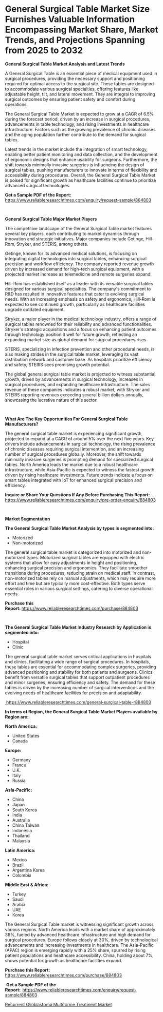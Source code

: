 <p><h1>General Surgical Table Market Size Furnishes Valuable Information Encompassing Market Share, Market Trends, and Projections Spanning from 2025 to 2032</h1></p><p><strong>General Surgical Table Market Analysis and Latest Trends</strong></p>
<p><p>A General Surgical Table is an essential piece of medical equipment used in surgical procedures, providing the necessary support and positioning required for optimal access to the surgical site. These tables are designed to accommodate various surgical specialties, offering features like adjustable height, tilt, and lateral movement. They are integral to improving surgical outcomes by ensuring patient safety and comfort during operations.</p><p>The General Surgical Table Market is expected to grow at a CAGR of 6.5% during the forecast period, driven by an increase in surgical procedures, advancements in table technology, and rising investments in healthcare infrastructure. Factors such as the growing prevalence of chronic diseases and the aging population further contribute to the demand for surgical tables. </p><p>Latest trends in the market include the integration of smart technology, enabling better patient monitoring and data collection, and the development of ergonomic designs that enhance usability for surgeons. Furthermore, the shift towards minimally invasive surgeries is influencing the design of surgical tables, pushing manufacturers to innovate in terms of flexibility and accessibility during procedures. Overall, the General Surgical Table Market is poised for significant growth as healthcare facilities continue to prioritize advanced surgical technologies.</p></p>
<p><strong>Get a Sample PDF of the Report:&nbsp;</strong> <a href="https://www.reliableresearchtimes.com/enquiry/request-sample/884803?utm_campaign=2887&utm_medium=2&utm_source=Github&utm_content=ia&utm_term=03032025&utm_id=general-surgical-table">https://www.reliableresearchtimes.com/enquiry/request-sample/884803</a></p>
<p>&nbsp;</p>
<p><strong>General Surgical Table Major Market Players</strong></p>
<p><p>The competitive landscape of the General Surgical Table market features several key players, each contributing to market dynamics through innovation and strategic initiatives. Major companies include Getinge, Hill-Rom, Stryker, and STERIS, among others.</p><p>Getinge, known for its advanced medical solutions, is focusing on integrating digital technologies into surgical tables, enhancing surgical precision and workflow efficiency. The company reported revenue growth driven by increased demand for high-tech surgical equipment, with a projected market increase as telemedicine and remote surgeries expand.</p><p>Hill-Rom has established itself as a leader with its versatile surgical tables designed for various surgical specialties. The company's commitment to R&D has resulted in innovative features that cater to evolving surgical needs. With an increasing emphasis on safety and ergonomics, Hill-Rom is expected to see continued growth, particularly as healthcare facilities upgrade outdated equipment.</p><p>Stryker, a major player in the medical technology industry, offers a range of surgical tables renowned for their reliability and advanced functionalities. Stryker's strategic acquisitions and a focus on enhancing patient outcomes through technology position it well for future growth, reflecting an expanding market size as global demand for surgical procedures rises.</p><p>STERIS, specializing in infection prevention and other procedural needs, is also making strides in the surgical table market, leveraging its vast distribution network and customer base. As hospitals prioritize efficiency and safety, STERIS sees promising growth potential.</p><p>The global general surgical table market is projected to witness substantial growth, driven by advancements in surgical technology, increases in surgical procedures, and expanding healthcare infrastructure. The sales revenue of these companies indicates a robust market, with Stryker and STERIS reporting revenues exceeding several billion dollars annually, showcasing the lucrative nature of this sector.</p></p>
<p>&nbsp;</p>
<p><strong>What Are The Key Opportunities For General Surgical Table Manufacturers?</strong></p>
<p><p>The general surgical table market is experiencing significant growth, projected to expand at a CAGR of around 5% over the next five years. Key drivers include advancements in surgical technology, the rising prevalence of chronic diseases requiring surgical intervention, and an increasing number of surgical procedures globally. Moreover, the shift towards minimally invasive surgeries is prompting demand for specialized surgical tables. North America leads the market due to a robust healthcare infrastructure, while Asia-Pacific is expected to witness the fastest growth driven by rising healthcare investments. Future trends indicate a focus on smart tables integrated with IoT for enhanced surgical precision and efficiency.</p></p>
<p><strong>Inquire or Share Your Questions If Any Before Purchasing This Report:</strong> <a href="https://www.reliableresearchtimes.com/enquiry/pre-order-enquiry/884803?utm_campaign=2887&utm_medium=2&utm_source=Github&utm_content=ia&utm_term=03032025&utm_id=general-surgical-table">https://www.reliableresearchtimes.com/enquiry/pre-order-enquiry/884803</a></p>
<p>&nbsp;</p>
<p><strong>Market Segmentation</strong></p>
<p><strong>The General Surgical Table Market Analysis by types is segmented into:</strong></p>
<p><ul><li>Motorized</li><li>Non-motorized</li></ul></p>
<p><p>The general surgical table market is categorized into motorized and non-motorized types. Motorized surgical tables are equipped with electric systems that allow for easy adjustments in height and positioning, enhancing surgical precision and ergonomics. They facilitate smoother transitions during procedures, reducing strain on medical staff. In contrast, non-motorized tables rely on manual adjustments, which may require more effort and time but are typically more cost-effective. Both types serve essential roles in various surgical settings, catering to diverse operational needs.</p></p>
<p><strong>Purchase this Report:&nbsp;</strong><a href="https://www.reliableresearchtimes.com/purchase/884803?utm_campaign=2887&utm_medium=2&utm_source=Github&utm_content=ia&utm_term=03032025&utm_id=general-surgical-table">https://www.reliableresearchtimes.com/purchase/884803</a></p>
<p>&nbsp;</p>
<p><strong>The General Surgical Table Market Industry Research by Application is segmented into:</strong></p>
<p><ul><li>Hospital</li><li>Clinic</li></ul></p>
<p><p>The general surgical table market serves critical applications in hospitals and clinics, facilitating a wide range of surgical procedures. In hospitals, these tables are essential for accommodating complex surgeries, providing advanced positioning and stability for both patients and surgeons. Clinics benefit from versatile surgical tables that support outpatient procedures and minor surgeries, ensuring efficiency and safety. The demand for these tables is driven by the increasing number of surgical interventions and the evolving needs of healthcare facilities for precision and adaptability.</p></p>
<p><a href="https://www.reliableresearchtimes.com/general-surgical-table-r884803?utm_campaign=2887&utm_medium=2&utm_source=Github&utm_content=ia&utm_term=03032025&utm_id=general-surgical-table">&nbsp;https://www.reliableresearchtimes.com/general-surgical-table-r884803</a></p>
<p><strong>In terms of Region, the General Surgical Table Market Players available by Region are:</strong></p>
<p>
    <p> <strong> North America: </strong>
        <ul>
            <li>United States</li>
            <li>Canada</li>
        </ul>
        </p> 
    <p> <strong> Europe: </strong>
        <ul>
            <li>Germany</li>
            <li>France</li>
            <li>U.K.</li>
            <li>Italy</li>
            <li>Russia</li>
        </ul>
        </p> 
    <p> <strong> Asia-Pacific: </strong>
        <ul>
            <li>China</li>
            <li>Japan</li>
            <li>South Korea</li>
            <li>India</li>
            <li>Australia</li>
            <li>China Taiwan</li>
            <li>Indonesia</li>
            <li>Thailand</li>
            <li>Malaysia</li>
        </ul>
        </p> 
    <p> <strong> Latin America: </strong>
        <ul>
            <li>Mexico</li>
            <li>Brazil</li>
            <li>Argentina Korea</li>
            <li>Colombia</li>
        </ul>
        </p> 
    <p> <strong> Middle East & Africa: </strong>
        <ul>
            <li>Turkey</li>
            <li>Saudi</li>
            <li>Arabia</li>
            <li>UAE</li>
            <li>Korea</li>
        </ul>
    </p>
    </p>
<p><p>The General Surgical Table market is witnessing significant growth across various regions. North America leads with a market share of approximately 38%, fueled by advanced healthcare infrastructure and high demand for surgical procedures. Europe follows closely at 30%, driven by technological advancements and increasing investments in healthcare. The Asia-Pacific (APAC) region is emerging rapidly with a 25% share, spurred by rising patient populations and healthcare accessibility. China, holding about 7%, shows potential for growth as healthcare facilities expand.</p></p>
<p><strong>Purchase this Report: </strong><a href="https://www.reliableresearchtimes.com/purchase/884803?utm_campaign=2887&utm_medium=2&utm_source=Github&utm_content=ia&utm_term=03032025&utm_id=general-surgical-table">https://www.reliableresearchtimes.com/purchase/884803</a></p>
<p>&nbsp;<strong>Get a Sample PDF of the Report:&nbsp;&nbsp;</strong><a href="https://www.reliableresearchtimes.com/enquiry/request-sample/884803?utm_campaign=2887&utm_medium=2&utm_source=Github&utm_content=ia&utm_term=03032025&utm_id=general-surgical-table">https://www.reliableresearchtimes.com/enquiry/request-sample/884803</a></p>
<p><strong></strong></p>
<p><p><a href="https://github.com/mudgeadamsvx/Market-Research-Report-List-1/blob/main/recurrent-glioblastoma-multiforme-treatment-market.md?utm_campaign=2887&utm_medium=2&utm_source=Github&utm_content=ia&utm_term=03032025&utm_id=general-surgical-table">Recurrent Glioblastoma Multiforme Treatment Market</a></p></p>